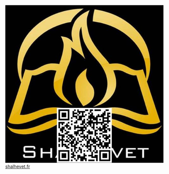 
<!DOCTYPE html>
<html lang="en">
<head>
    <meta charset="UTF-8">
    <meta http-equiv="X-UA-Compatible" content="IE=edge">
    <meta name="viewport" content="width=device-width, initial-scale=1.0">
    <link rel="stylesheet" href="erev.css">
</head>
<body>
    <img src="./erev.jpg" alt="qr code">
    <br>
    <a href="https://www.shalhevet.fr/">shalhevet.fr</a>
</body>
</html>
